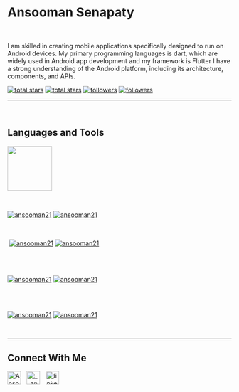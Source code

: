 <h1> Ansooman Senapaty</h1>
<br /> 
<p align="left">I am skilled in creating mobile applications specifically designed to run on Android devices. My primary programming languages is dart, which are widely used in Android app development and my framework is Flutter I have a strong understanding of the Android platform, including its architecture, components, and APIs.</p>
<p align="left"> 
  <a href="https://github.com/ansooman21?tab=repositories&sort=stargazers#gh-light-mode-only">
    <img alt="total stars" title="Total stars on GitHub" src="https://custom-icon-badges.demolab.com/github/stars/ansooman21?color=3ea97d&style=for-the-badge&labelColor=40b682&logo=star#gh-light-mode-only"/></a>
  
  <a href="https://github.com/ansooman21?tab=repositories&sort=stargazers#gh-dark-mode-only">
    <img alt="total stars" title="Total stars on GitHub" src="https://custom-icon-badges.demolab.com/github/stars/ansooman21?color=655489&style=for-the-badge&labelColor=c691e9&logo=star#gh-dark-mode-only"/></a>
  
  <a href="https://github.com/ansooman21?tab=followers#gh-light-mode-only">
    <img alt="followers" title="Follow me on Github" src="https://custom-icon-badges.demolab.com/github/followers/ansooman21?color=2c4954&labelColor=2c3e50&style=for-the-badge&logo=person-add&label=Follow&logoColor=white#gh-light-mode-only"/></a>
    
  <a href="https://github.com/ansooman21?tab=followers#gh-dark-mode-only">
    <img alt="followers" title="Follow me on Github" src="https://custom-icon-badges.demolab.com/github/followers/ansooman21?color=dacc84&labelColor=f9e692&style=for-the-badge&logo=person-add&label=Follow&logoColor=white#gh-dark-mode-only"/></a>
</p>

---
<br />

                    

<h2>Languages and Tools</h2> 
<p align="left">
<img width="100px" height="100px"  src="https://skillicons.dev/icons?i=flutter,dart,go,html,css,mysql,c,c++,firebase,git,java,python.&perline=9"  />
</p>
<br />

                    

<p><a href="https://github.com/ansooman21#gh-dark-mode-only" target="_blank"><img align="center" src="https://github-readme-stats.vercel.app/api/top-langs/?username=ansooman21&langs_count=6&show_icon=true&layout=compact&theme=nightowl#gh-dark-mode-only" alt="ansooman21" /></a>
  <a href="https://github.com/ansooman21#gh-light-mode-only" target="_blank"><img align="center" src="https://github-readme-stats.vercel.app/api/top-langs/?username=ansooman21&langs_count=6&show_icon=true&layout=compact&theme=vue#gh-light-mode-only" alt="ansooman21" /></a>
</p>

<br />

<p>&nbsp;<a href="https://github.com/ansooman21#gh-dark-mode-only" target="_blank"><img align="center" src="https://github-readme-stats.vercel.app/api?username=ansooman21&count_private=true&show_icons=true&theme=nightowl#gh-dark-mode-only" alt="ansooman21" /></a>
<a href="https://github.com/ansooman21#gh-light-mode-only" target="_blank"><img align="center" src="https://github-readme-stats.vercel.app/api?username=ansooman21&count_private=true&show_icons=true&theme=vue#gh-light-mode-only" alt="ansooman21" /></a>
</p> 
<br>
<br />

<p><a href="https://github.com/ansooman21#gh-dark-mode-only" target="_blank"><img align="center" src="https://streak-stats.demolab.com?user=ansooman21&theme=nightowl#gh-dark-mode-only" alt="ansooman21"/></a>
<a href="https://github.com/ansooman21#gh-light-mode-only" target="_blank"><img align="center" src="https://streak-stats.demolab.com?user=ansooman21&theme=vue#gh-light-mode-only" alt="ansooman21"/></a></p>
<br/>
<br />

<p><a href="https://github.com/ansooman21#gh-dark-mode-only" target="_blank"><img align="center" src="https://github-readme-activity-graph.cyclic.app/graph?username=ansooman21&theme=nightowl#gh-dark-mode-only" alt="ansooman21" /></a>
<a href="https://github.com/ansooman21#gh-light-mode-only" target="_blank"><img align="center" src="https://github-readme-activity-graph.cyclic.app/graph?username=ansooman21&theme=vue#gh-light-mode-only" alt="ansooman21" /></a></p>
<br/>

---

<h2>Connect With Me</h2> 
<p align="left">
<a href="https://twitter.com/Ansooman_" target="_blank"><img align="left" width="30px" style="padding-right:10px;" src="https://raw.githubusercontent.com/rahuldkjain/github-profile-readme-generator/master/src/images/icons/Social/twitter.svg" alt="Ansooman_" /></a>
<a href="https://instagram.com/__ansooman__" target="_blank"><img align="left" width="30px" style="padding-right:10px" src="https://raw.githubusercontent.com/rahuldkjain/github-profile-readme-generator/master/src/images/icons/Social/instagram.svg" alt="__ansooman__" /></a>
<a href="www.linkedin.com/in/ansooman-senapaty" target="_blank"><img align="left" alt="linkedin" width="30px" style="padding-right: 10px;" src="https://cdn.jsdelivr.net/gh/devicons/devicon/icons/linkedin/linkedin-original.svg" /></a>
</p>
